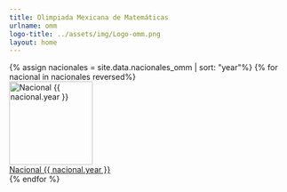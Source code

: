 ```yaml
---
title: Olimpiada Mexicana de Matemáticas
urlname: omm
logo-title: ../assets/img/Logo-omm.png
layout: home
---
```


  <div class="row row-cols-1 row-cols-xl-4 row-cols-md-3 g-4">
  {% assign nacionales = site.data.nacionales_omm | sort: "year"%}
  {% for nacional in nacionales reversed%}
      <div class="col">
        <div class="card h-100 mb-3">
          <a
            href="{{site.baseurl}}assets/pdf/Nacionales/OMM/{{nacional.year}}.pdf"
            target="_blank"
            rel="noopener noreferrer"
          >
            <img
              height="150px"
              style="object-fit: contain;"
              class="card-img-top border-bottom bg-white"
              src="{{site.baseurl}}assets/img/{{nacional.thumbnail}}"
              alt="Nacional {{ nacional.year }}">
          </a>
          <div class="card-body">
            <a
              href="{{site.baseurl}}assets/pdf/Nacionales/OMM/{{nacional.year}}.pdf"
              target="_blank"
              class="card-link"
              rel="noopener noreferrer"
            >Nacional {{ nacional.year }}</a>
          </div>
        </div>
      </div>
  {% endfor %}
  </div>
